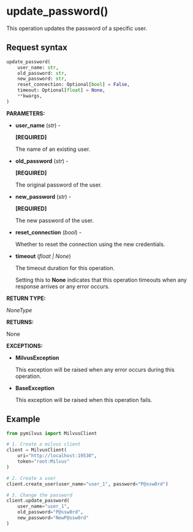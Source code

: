 
# update_password()

This operation updates the password of a specific user.

## Request syntax

```python
update_password(
    user_name: str,
    old_password: str,
    new_password: str,
    reset_connection: Optional[bool] = False,
    timeout: Optional[float] = None,
    **kwargs,
)
```

__PARAMETERS:__

- __user_name__ (_str_) -

    __[REQUIRED]__

    The name of an existing user.

- __old_password__ (_str_) -

    __[REQUIRED]__

    The original password of the user.

- __new_password__ (_str_) -

    __[REQUIRED]__

    The new password of the user.

- __reset_connection__ (_bool_) -

    Whether to reset the connection using the new credentials.

- __timeout__ (_float _|_ None_)  

    The timeout duration for this operation. 

    Setting this to __None__ indicates that this operation timeouts when any response arrives or any error occurs.

__RETURN TYPE:__

_NoneType_

__RETURNS:__

None

__EXCEPTIONS:__

- __MilvusException__

    This exception will be raised when any error occurs during this operation.

- __BaseException__

    This exception will be raised when this operation fails.

## Example

```python
from pymilvus import MilvusClient

# 1. Create a milvus client
client = MilvusClient(
    uri="http://localhost:19530",
    token="root:Milvus"
)

# 2. Create a user
client.create_user(user_name="user_1", password="P@ssw0rd")

# 3. Change the password
client.update_password(
    user_name="user_1",
    old_password="P@ssw0rd",
    new_password="NewP@ssw0rd"
)
```

